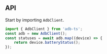 ## API

Start by importing `AdbClient`.

```ts
import { AdbClient } from 'adb-ts';
const adb = new AdbClient();
const statuses = await adb.map((device) => {
    return device.batteryStatus();
});
```
